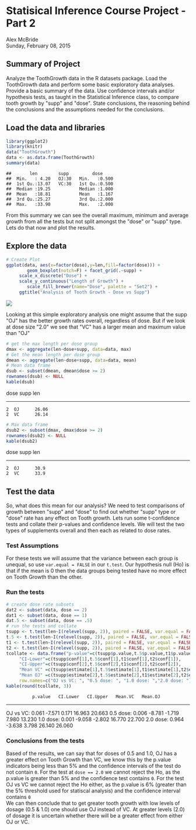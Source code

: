 # Statisical Inference Course Project - Part 2
Alex McBride  
Sunday, February 08, 2015  

## Summary of Project

Analyze the ToothGrowth data in the R datasets package. Load the ToothGrowth data and perform some basic exploratory data analyses. Provide a basic summary of the data. Use confidence intervals and/or hypothesis tests, as taught in the Statistical Inference class, to compare tooth growth by "supp" and "dose". State conclusions, the reasoning behind the conclusions and the assumptions needed for the conclusions. 

## Load the data and libraries

```r
library(ggplot2)
library(knitr)
data("ToothGrowth")
data <- as.data.frame(ToothGrowth)
summary(data)
```

```
##       len        supp         dose      
##  Min.   : 4.20   OJ:30   Min.   :0.500  
##  1st Qu.:13.07   VC:30   1st Qu.:0.500  
##  Median :19.25           Median :1.000  
##  Mean   :18.81           Mean   :1.167  
##  3rd Qu.:25.27           3rd Qu.:2.000  
##  Max.   :33.90           Max.   :2.000
```

From this summary we can see the overall maximum, minimum and average growth from all the tests but not split amongst the "dose" or "supp" type. Lets do that now and plot the results.

## Explore the data

```r
# Create Plot
ggplot(data, aes(x=factor(dose),y=len,fill=factor(dose))) +
        geom_boxplot(notch=F) + facet_grid(.~supp) + 
     scale_x_discrete("Dose") + 
     scale_y_continuous("Length of Growth") + 
        scale_fill_brewer(name="Dose", palette = "Set2") +
     ggtitle("Analysis of Tooth Growth - Dose vs Supp")
```

![](StatInfP2_files/figure-html/unnamed-chunk-2-1.png) 

Looking at this simple exploratory analysis one might assume that the supp "OJ" has the better growth rates overall, regardless of dose. But if we look at dose size "2.0" we see that "VC" has a larger mean and maximum value than "OJ" 

```r
# get the max length per dose group
dmax <- aggregate(len~dose+supp, data=data, max)
# Get the mean length per dose group
dmean <- aggregate(len~dose+supp, data=data, mean)
# Mean data frame
dsub <- subset(dmean, dmean$dose >= 2)
rownames(dsub) <- NULL
kable(dsub)
```



 dose  supp      len
-----  -----  ------
    2  OJ      26.06
    2  VC      26.14

```r
# Max data frame
dsub2 <- subset(dmax, dmax$dose >= 2)
rownames(dsub2) <- NULL
kable(dsub2)
```



 dose  supp     len
-----  -----  -----
    2  OJ      30.9
    2  VC      33.9

## Test the data

So, what does this mean for our analysis? We need to test comparisons of growth between "supp" and "dose" to find out whether "supp" type or "dose" rate has any effect on Tooth growth. Lets run some t-confidence tests and collate their p-values and confidence levels. We will test the two types of supplements overall and then each as related to dose rates. 

### Test Assumptions

For these tests we will assume that the variance between each group is unequal, so use `var.equal = FALSE` in our `t.test`. Our hypothesis null (Ho) is that if the mean is 0 then the data groups being tested have no more effect on Tooth Growth than the other.  

### Run the tests

```r
# create dose rate subsets
dat2 <- subset(data, dose == 2)
dat1 <- subset(data, dose == 1)
dat.5 <- subset(data, dose == .5)
# run the tests and collate
tsupp <- t.test(len~I(relevel(supp, 2)), paired = FALSE, var.equal = FALSE, data = data)
t.5 <- t.test(len~I(relevel(supp, 2)), paired = FALSE, var.equal = FALSE, data = dat.5)
t1 <- t.test(len~I(relevel(supp, 2)), paired = FALSE, var.equal = FALSE, data = dat1)
t2 <- t.test(len~I(relevel(supp, 2)), paired = FALSE, var.equal = FALSE, data = dat2)
tcollate <- data.frame("p-value"=c(tsupp$p.value,t.5$p.value,t1$p.value,t2$p.value), 
     "CI-Lower"=c(tsupp$conf[1],t.5$conf[1],t1$conf[1],t2$conf[1]),
     "CI-Upper"=c(tsupp$conf[2],t.5$conf[2],t1$conf[2],t2$conf[2]),
     "Mean VC" =c(tsupp$estimate[1],t.5$estimate[1],t1$estimate[1],t2$estimate[1]),
     "Mean OJ" =c(tsupp$estimate[2],t.5$estimate[2],t1$estimate[2],t2$estimate[2]),
     row.names=c("OJ vs VC: ", "0.5 dose: ", "1.0 dose: ","2.0 dose: "))
kable(round(tcollate, 3))
```

              p.value   CI.Lower   CI.Upper   Mean.VC   Mean.OJ
-----------  --------  ---------  ---------  --------  --------
OJ vs VC:       0.061     -7.571      0.171    16.963    20.663
0.5 dose:       0.006     -8.781     -1.719     7.980    13.230
1.0 dose:       0.001     -9.058     -2.802    16.770    22.700
2.0 dose:       0.964     -3.638      3.798    26.140    26.060

### Conclusions from the tests

Based of the results, we can say that for doses of 0.5 and 1.0, OJ has a greater effect on Tooth Growth than VC, we know this by the p.value indicators being less than 5% and the confidence intervals of the test do not contain `0`. For the test at `dose == 2.0` we cannot reject the Ho, as the p.value is greater than 5% and the confidence test contains `0`. For the test OJ vs VC we cannot reject the Ho either, as the p.value is 6% (greater than the 5% threshold used for statiscal analysis) and the confidence interval contains `0`  
We can then conclude that to get greater tooth growth with low levels of dosage (0.5 & 1.0) one should use OJ instead of VC. At greater levels (2.0) of dosage it is uncertain whether there will be a greater effect from either OJ or VC. 
